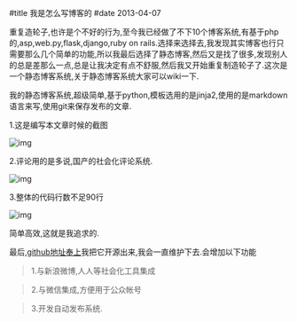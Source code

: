 #title 我是怎么写博客的
#date  2013-04-07

重复造轮子,也许是个不好的行为,至今我已经做了不下10个博客系统,有基于php的,asp,web.py,flask,django,ruby on rails.选择来选择去,我发现其实博客也行只需要那么几个简单的功能,所以我最后选择了静态博客,然后又是找了很多,发现别人的总是差那么一点,总是让我决定有点不舒服,然后我又开始重复制造轮子了.这次是一个静态博客系统,关于静态博客系统大家可以wiki一下.

我的静态博客系统,超级简单,基于python,模板选用的是jinja2,使用的是markdown语言来写,使用git来保存发布的文章.

1.这是编写本文章时候的截图

![img](/040701.png "这是编写本文章时候的截图")

2.评论用的是多说,国产的社会化评论系统.

![img](/040702.png "评论用的是多说,国产的社会化评论系统.")

3.整体的代码行数不足90行

![img](/040703.png "整体的代码行数不足90行")

简单高效,这就是我追求的.

最后,[github地址奉上](https://github.com/lostz/hearken)我把它开源出来,我会一直维护下去.会增加以下功能

>1.与新浪微博,人人等社会化工具集成

>2.与微信集成,方便用于公众帐号

>3.开发自动发布系统.

